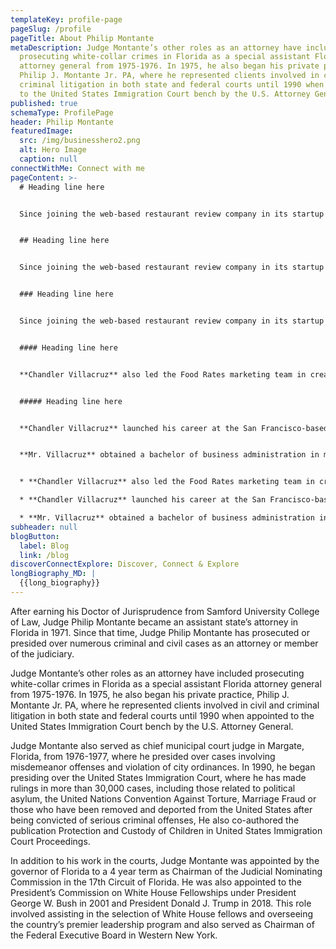 ```yaml
---
templateKey: profile-page
pageSlug: /profile
pageTitle: About Philip Montante
metaDescription: Judge Montante’s other roles as an attorney have included
  prosecuting white-collar crimes in Florida as a special assistant Florida
  attorney general from 1975-1976. In 1975, he also began his private practice,
  Philip J. Montante Jr. PA, where he represented clients involved in civil and
  criminal litigation in both state and federal courts until 1990 when appointed
  to the United States Immigration Court bench by the U.S. Attorney General.
published: true
schemaType: ProfilePage
header: Philip Montante
featuredImage:
  src: /img/businesshero2.png
  alt: Hero Image
  caption: null
connectWithMe: Connect with me
pageContent: >-
  # Heading line here


  Since joining the web-based restaurant review company in its startup phase, **Chandler Villacruz** has spearheaded market research activities that have allowed the firm to build effective advertising campaigns and achieve sound business growth.


  ## Heading line here


  Since joining the web-based restaurant review company in its startup phase, **Chandler Villacruz** has spearheaded market research activities that have allowed the firm to build effective advertising campaigns and achieve sound business growth.


  ### Heading line here


  Since joining the web-based restaurant review company in its startup phase, **Chandler Villacruz** has spearheaded market research activities that have allowed the firm to build effective advertising campaigns and achieve sound business growth.


  #### Heading line here


  **Chandler Villacruz** also led the Food Rates marketing team in creating a successful *user rewards program* that boosted online signups by 10,000 accounts in its first 30 days. For his achievements in his field, the [San Francisco Business Times](file:///home/surajit/Downloads/executives%20(2)/executives/profile.html#) recognized him as one of its “40 Under 40” *business leaders* in 2014.


  ##### Heading line here


  **Chandler Villacruz** launched his career at the San Francisco-based Healthy Living. After only six years with the firm, he advanced from his position of marketing associate to the role of marketing director.


  **Mr. Villacruz** obtained a bachelor of business administration in marketing from the Mays Business School at Texas A&M University, where he pursued the Advertising Strategy career track. Subsequently, he earned a master of science in marketing at the University of Southern California.


  * **Chandler Villacruz** also led the Food Rates marketing team in creating a successful *user rewards program* that boosted online signups by 10,000 accounts in its first 30 days. For his achievements in his field, the [San Francisco Business Times](file:///home/surajit/Downloads/executives%20(2)/executives/profile.html#) recognized him as one of its “40 Under 40” *business leaders* in 2014.

  * **Chandler Villacruz** launched his career at the San Francisco-based Healthy Living. After only six years with the firm, he advanced from his position of marketing associate to the role of marketing director.

  * **Mr. Villacruz** obtained a bachelor of business administration in marketing from the Mays Business School at Texas A&M University, where he pursued the Advertising Strategy career track. Subsequently, he earned a master of science in marketing at the University of Southern California.
subheader: null
blogButton:
  label: Blog
  link: /blog
discoverConnectExplore: Discover, Connect & Explore
longBiography_MD: |
  {{long_biography}}
---
```

After earning his Doctor of Jurisprudence from Samford University College of Law, Judge Philip Montante became an assistant state’s attorney in Florida in 1971. Since that time, Judge Philip Montante has prosecuted or presided over numerous criminal and civil cases as an attorney or member of the judiciary.

Judge Montante’s other roles as an attorney have included prosecuting white-collar crimes in Florida as a special assistant Florida attorney general from 1975-1976. In 1975, he also began his private practice, Philip J. Montante Jr. PA, where he represented clients involved in civil and criminal litigation in both state and federal courts until 1990 when appointed to the United States Immigration Court bench by the U.S. Attorney General.

Judge Montante also served as chief municipal court judge in Margate, Florida, from 1976-1977, where he presided over cases involving misdemeanor offenses and violation of city ordinances. In 1990, he began presiding over the United States Immigration Court, where he has made rulings in more than 30,000 cases, including those related to political asylum, the United Nations Convention Against Torture, Marriage Fraud or those who have been removed and deported from the United States after being convicted of serious criminal offenses, He also co-authored the publication Protection and Custody of Children in United States Immigration Court Proceedings.

In addition to his work in the courts, Judge Montante was appointed by the governor of Florida to a 4 year term as Chairman of the Judicial Nominating Commission in the 17th Circuit of Florida. He was also appointed to the President’s Commission on White House Fellowships under President George W. Bush in 2001 and President Donald J. Trump in 2018. This role involved assisting in the selection of White House fellows and overseeing the country’s premier leadership program and also served as Chairman of the Federal Executive Board in Western New York.
